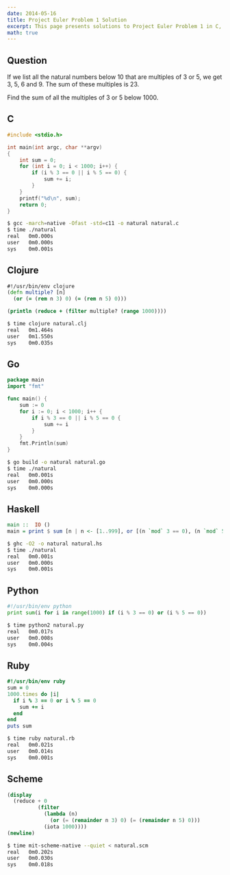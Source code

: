 ```yaml
---
date: 2014-05-16
title: Project Euler Problem 1 Solution
excerpt: This page presents solutions to Project Euler Problem 1 in C, Clojure, Go, Haskell, Python, Ruby and Scheme.
math: true
---
```



## Question

If we list all the natural numbers below 10 that are multiples of 3 or 5, we 
get 3, 5, 6 and 9. The sum of these multiples is 23.

Find the sum of all the multiples of 3 or 5 below 1000.






## C

```c
#include <stdio.h>

int main(int argc, char **argv)
{
    int sum = 0;
    for (int i = 0; i < 1000; i++) {
        if (i % 3 == 0 || i % 5 == 0) {
            sum += i;
        }
    }
    printf("%d\n", sum);
    return 0;
}

```


```bash
$ gcc -march=native -Ofast -std=c11 -o natural natural.c
$ time ./natural
real   0m0.000s
user   0m0.000s
sys    0m0.001s
```



## Clojure

```clojure
#!/usr/bin/env clojure
(defn multiple? [n]
  (or (= (rem n 3) 0) (= (rem n 5) 0)))

(println (reduce + (filter multiple? (range 1000))))
```


```bash
$ time clojure natural.clj
real   0m1.464s
user   0m1.550s
sys    0m0.035s
```



## Go

```go
package main
import "fmt"

func main() {
    sum := 0
    for i := 0; i < 1000; i++ {
        if i % 3 == 0 || i % 5 == 0 {
            sum += i
        }
    }
    fmt.Println(sum)
}
```


```bash
$ go build -o natural natural.go
$ time ./natural
real   0m0.001s
user   0m0.000s
sys    0m0.000s
```



## Haskell

```haskell
main ::  IO ()
main = print $ sum [n | n <- [1..999], or [(n `mod` 3 == 0), (n `mod` 5 == 0)]]
```


```bash
$ ghc -O2 -o natural natural.hs
$ time ./natural
real   0m0.001s
user   0m0.000s
sys    0m0.001s
```



## Python

```python
#!/usr/bin/env python
print sum(i for i in range(1000) if (i % 3 == 0) or (i % 5 == 0))
```


```bash
$ time python2 natural.py
real   0m0.017s
user   0m0.008s
sys    0m0.004s
```



## Ruby

```ruby
#!/usr/bin/env ruby
sum = 0
1000.times do |i|
  if i % 3 == 0 or i % 5 == 0
    sum += i
  end
end
puts sum
```


```bash
$ time ruby natural.rb
real   0m0.021s
user   0m0.014s
sys    0m0.001s
```



## Scheme

```scheme
(display
  (reduce + 0
          (filter
            (lambda (n)
              (or (= (remainder n 3) 0) (= (remainder n 5) 0)))
            (iota 1000))))
(newline)
```


```bash
$ time mit-scheme-native --quiet < natural.scm
real   0m0.202s
user   0m0.030s
sys    0m0.018s
```


